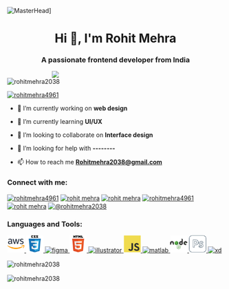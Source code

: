 ![MasterHead](https://www.netweaverdesign.com/img/web_design.png)]
<h1 align="center">Hi 👋, I'm Rohit Mehra</h1>
<h3 align="center">A passionate frontend developer from India</h3>
<img align="right" width="400" src="https://www.seekpng.com/png/full/372-3720121_we-can-help-your-company-build-a-strong.png">
<p align="left"> <img src="https://komarev.com/ghpvc/?username=rohitmehra2038&label=Profile%20views&color=0e75b6&style=flat" alt="rohitmehra2038" /> </p>

<p align="left"> <a href="https://twitter.com/rohitmehra4961" target="blank"><img src="https://img.shields.io/twitter/follow/rohitmehra4961?logo=twitter&style=for-the-badge" alt="rohitmehra4961" /></a> </p>

- 🔭 I’m currently working on **web design**

- 🌱 I’m currently learning **UI/UX**

- 👯 I’m looking to collaborate on **Interface design**

- 🤝 I’m looking for help with **--------**

- 📫 How to reach me **Rohitmehra2038@gmail.com**

<h3 align="left">Connect with me:</h3>
<p align="left">
<a href="https://twitter.com/rohitmehra4961" target="blank"><img align="center" src="https://raw.githubusercontent.com/rahuldkjain/github-profile-readme-generator/master/src/images/icons/Social/twitter.svg" alt="rohitmehra4961" height="30" width="40" /></a>
<a href="https://linkedin.com/in/rohit mehra" target="blank"><img align="center" src="https://raw.githubusercontent.com/rahuldkjain/github-profile-readme-generator/master/src/images/icons/Social/linked-in-alt.svg" alt="rohit mehra" height="30" width="40" /></a>
<a href="https://fb.com/rohit mehra" target="blank"><img align="center" src="https://raw.githubusercontent.com/rahuldkjain/github-profile-readme-generator/master/src/images/icons/Social/facebook.svg" alt="rohit mehra" height="30" width="40" /></a>
<a href="https://instagram.com/rohitmehra4961" target="blank"><img align="center" src="https://raw.githubusercontent.com/rahuldkjain/github-profile-readme-generator/master/src/images/icons/Social/instagram.svg" alt="rohitmehra4961" height="30" width="40" /></a>
<a href="https://www.behance.net/rohit mehra" target="blank"><img align="center" src="https://raw.githubusercontent.com/rahuldkjain/github-profile-readme-generator/master/src/images/icons/Social/behance.svg" alt="rohit mehra" height="30" width="40" /></a>
<a href="https://medium.com/@rohitmehra2038" target="blank"><img align="center" src="https://raw.githubusercontent.com/rahuldkjain/github-profile-readme-generator/master/src/images/icons/Social/medium.svg" alt="@rohitmehra2038" height="30" width="40" /></a>
</p>

<h3 align="left">Languages and Tools:</h3>
<p align="left"> <a href="https://aws.amazon.com" target="_blank" rel="noreferrer"> <img src="https://raw.githubusercontent.com/devicons/devicon/master/icons/amazonwebservices/amazonwebservices-original-wordmark.svg" alt="aws" width="40" height="40"/> </a> <a href="https://www.w3schools.com/css/" target="_blank" rel="noreferrer"> <img src="https://raw.githubusercontent.com/devicons/devicon/master/icons/css3/css3-original-wordmark.svg" alt="css3" width="40" height="40"/> </a> <a href="https://www.figma.com/" target="_blank" rel="noreferrer"> <img src="https://www.vectorlogo.zone/logos/figma/figma-icon.svg" alt="figma" width="40" height="40"/> </a> <a href="https://www.w3.org/html/" target="_blank" rel="noreferrer"> <img src="https://raw.githubusercontent.com/devicons/devicon/master/icons/html5/html5-original-wordmark.svg" alt="html5" width="40" height="40"/> </a> <a href="https://www.adobe.com/in/products/illustrator.html" target="_blank" rel="noreferrer"> <img src="https://www.vectorlogo.zone/logos/adobe_illustrator/adobe_illustrator-icon.svg" alt="illustrator" width="40" height="40"/> </a> <a href="https://developer.mozilla.org/en-US/docs/Web/JavaScript" target="_blank" rel="noreferrer"> <img src="https://raw.githubusercontent.com/devicons/devicon/master/icons/javascript/javascript-original.svg" alt="javascript" width="40" height="40"/> </a> <a href="https://www.mathworks.com/" target="_blank" rel="noreferrer"> <img src="https://upload.wikimedia.org/wikipedia/commons/2/21/Matlab_Logo.png" alt="matlab" width="40" height="40"/> </a> <a href="https://nodejs.org" target="_blank" rel="noreferrer"> <img src="https://raw.githubusercontent.com/devicons/devicon/master/icons/nodejs/nodejs-original-wordmark.svg" alt="nodejs" width="40" height="40"/> </a> <a href="https://www.photoshop.com/en" target="_blank" rel="noreferrer"> <img src="https://raw.githubusercontent.com/devicons/devicon/master/icons/photoshop/photoshop-line.svg" alt="photoshop" width="40" height="40"/> </a> <a href="https://www.adobe.com/products/xd.html" target="_blank" rel="noreferrer"> <img src="https://cdn.worldvectorlogo.com/logos/adobe-xd.svg" alt="xd" width="40" height="40"/> </a> </p>

<p><img align="center" src="https://github-readme-stats.vercel.app/api/top-langs?username=rohitmehra2038&show_icons=true&locale=en&layout=compact" alt="rohitmehra2038" /></p>

<p><img align="center" src="https://github-readme-streak-stats.herokuapp.com/?user=rohitmehra2038&" alt="rohitmehra2038" /></p>
